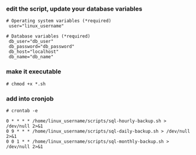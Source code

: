 ### edit the script, update your database variables

```
# Operating system variables (*required)
 user="linux_username"

# Database variables (*required)
 db_user="db_user"
 db_password="db_password"
 db_host="localhost"
 db_name="db_name"
```
### make it executable 

```
# chmod +x *.sh
```

### add into cronjob

```
# crontab -e
```

```
0 * * * * /home/linux_username/scripts/sql-hourly-backup.sh > /dev/null 2>&1
0 9 * * * /home/linux_username/scripts/sql-daily-backup.sh > /dev/null 2>&1
0 0 1 * * /home/linux_username/scripts/sql-monthly-backup.sh > /dev/null 2>&1
```
